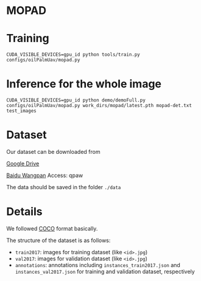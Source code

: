 # MOPAD

# Training

`CUDA_VISIBLE_DEVICES=gpu_id python tools/train.py configs/oilPalmUav/mopad.py`


# Inference for the whole image

`CUDA_VISIBLE_DEVICES=gpu_id python demo/demoFull.py configs/oilPalmUav/mopad.py work_dirs/mopad/latest.pth mopad-det.txt test_images`


# Dataset
Our dataset can be downloaded from

[Google Drive](https://drive.google.com/drive/folders/17I8HVrGo812vpMdD2EKrkdw_61NVrUfb?usp=sharing)

[Baidu Wangpan](https://pan.baidu.com/s/1JStM5aYCjtZho249PuJ_WQ)  Access: qpaw

The data should be saved in the folder `./data`


# Details
We followed [COCO](https://cocodataset.org/) format basically.

The structure of the dataset is as follows:
- `train2017`: images for training dataset (like `<id>.jpg`)
- `val2017`: images for validation dataset (like `<id>.jpg`)
- `annotations`: annotations including `instances_train2017.json` and `instances_val2017.json` for training and validation dataset, respectively
